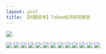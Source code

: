 ```yaml
---
layout: post
title: 【时戳资本】Token经济研究报告
---
```

![](https://raw.githubusercontent.com/shichuo/res2018/master/a523/01.jpg)

<!-- more -->

![](https://raw.githubusercontent.com/shichuo/res2018/master/a523/02.jpg)
![](https://raw.githubusercontent.com/shichuo/res2018/master/a523/03.jpg)
![](https://raw.githubusercontent.com/shichuo/res2018/master/a523/04.jpg)
![](https://raw.githubusercontent.com/shichuo/res2018/master/a523/05.jpg)
![](https://raw.githubusercontent.com/shichuo/res2018/master/a523/06.jpg)
![](https://raw.githubusercontent.com/shichuo/res2018/master/a523/07.jpg)
![](https://raw.githubusercontent.com/shichuo/res2018/master/a523/08.jpg)
![](https://raw.githubusercontent.com/shichuo/res2018/master/a523/09.jpg)
![](https://raw.githubusercontent.com/shichuo/res2018/master/a523/10.jpg)
![](https://raw.githubusercontent.com/shichuo/res2018/master/a523/11.jpg)
![](https://raw.githubusercontent.com/shichuo/res2018/master/a523/12.jpg)
![](https://raw.githubusercontent.com/shichuo/res2018/master/a523/13.jpg)
![](https://raw.githubusercontent.com/shichuo/res2018/master/a523/14.jpg)